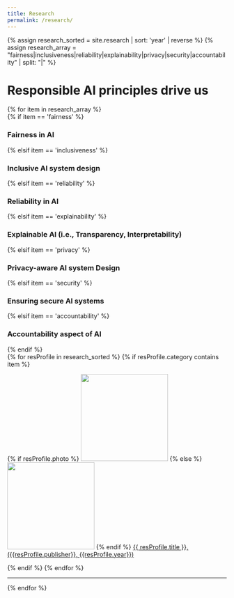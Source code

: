 ```yaml
---
title: Research 
permalink: /research/
---
```


{% assign research_sorted = site.research | sort: 'year' | reverse %}
{% assign research_array = "fairness|inclusiveness|reliability|explainability|privacy|security|accountability" | split: "|" %}

<h1>Responsible AI principles drive us</h1>
{% for item in research_array %}
<div class="pos_header">
{% if item == 'fairness' %}
<h3>Fairness in AI</h3>
 {% elsif item == 'inclusiveness' %}
<h3>Inclusive AI system design </h3>
 {% elsif item == 'reliability' %}
<h3>Reliability in AI</h3>
 {% elsif item == 'explainability' %}
<h3>Explainable AI (i.e., Transparency, Interpretability)</h3>
 {% elsif item == 'privacy' %}
<h3>Privacy-aware AI system Design</h3>
 {% elsif item == 'security' %}
<h3>Ensuring secure AI systems</h3>
 {% elsif item == 'accountability' %}
<h3>Accountability aspect of AI</h3>
{% endif %}
</div>

<div class="content list research">
  {% for resProfile in research_sorted %}
    {% if resProfile.category contains item %}
    <div class="list-item-people">
      <p class="list-post-title">
        {% if resProfile.photo %}
        <a href="{{ site.baseurl }}{{ resProfile.url }}"><img width="200" src="{{site.baseurl}}/images/research/{{resProfile.photo}}"></a>
        {% else %}
        <a href="{{ site.baseurl }}{{ resProfile.url }}"><img width="200" src="http://evansheline.com/wp-content/uploads/2011/02/facebook-Storm-Trooper.jpg"></a>
        {% endif %}
        <a class="name" href="{{ site.baseurl }}{{ resProfile.url }}"> {{ resProfile.title }}, ({{resProfile.publisher}}, {{resProfile.year}})</a>
      </p>
    </div>    
    {% endif %}
  {% endfor %}
</div>
<hr>
{% endfor %}
